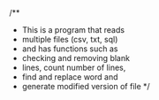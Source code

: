 /**
 * This is a program that reads
 * multiple files (csv, txt, sql) 
 * and has functions such as
 * checking and removing blank
 * lines, count number of lines, 
 * find and replace word and
 * generate modified version of file
 */
